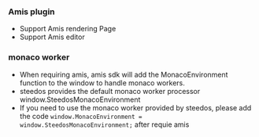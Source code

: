  ### Amis plugin
- Support Amis rendering Page
- Support Amis editor


### monaco worker
- When requiring amis, amis sdk will add the MonacoEnvironment function to the window to handle monaco workers.
- steedos provides the default monaco worker processor window.SteedosMonacoEnvironment
- If you need to use the monaco worker provided by steedos, please add the code `window.MonacoEnvironment = window.SteedosMonacoEnvironment;` after requie amis